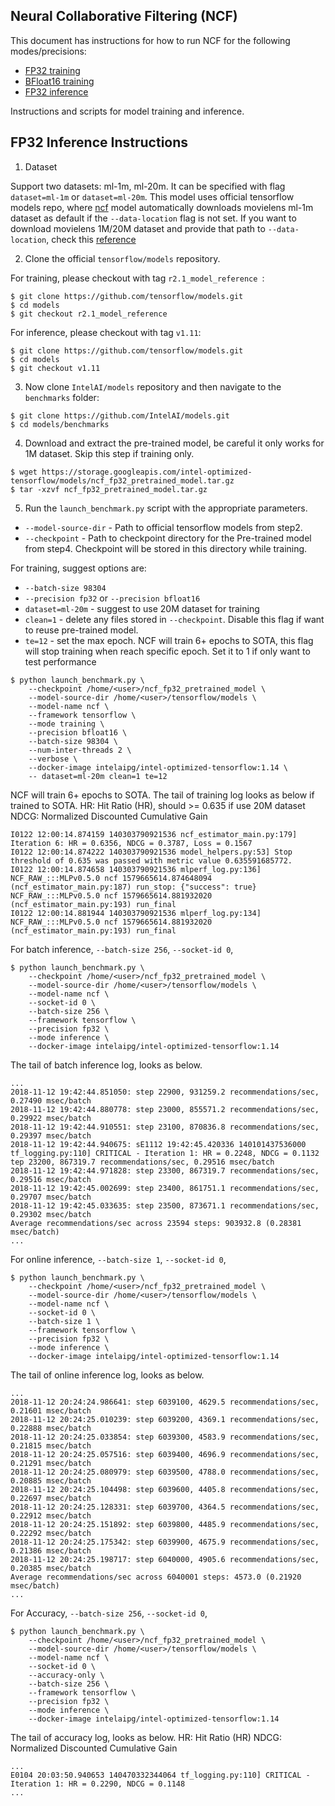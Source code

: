 ## Neural Collaborative Filtering (NCF) ##

This document has instructions for how to run NCF for the
following modes/precisions:
* [FP32 training](#fp32-training-instructions)
* [BFloat16 training](#bfloat16-training-instructions)
* [FP32 inference](#fp32-inference-instructions)

Instructions and scripts for model training and inference.

## FP32 Inference Instructions

1. Dataset

Support two datasets: ml-1m, ml-20m. It can be specified with flag `dataset=ml-1m` or `dataset=ml-20m`.
This model uses official tensorflow models repo, where [ncf](https://github.com/tensorflow/models/tree/master/official/recommendation)
model automatically downloads movielens ml-1m dataset as default if the `--data-location` flag is not set.
If you want to download movielens 1M/20M dataset and provide that path to `--data-location`, check this [reference](https://grouplens.org/datasets/movielens/)


2. Clone the official `tensorflow/models` repository.

For training, please checkout with tag `r2.1_model_reference `:
```
$ git clone https://github.com/tensorflow/models.git
$ cd models
$ git checkout r2.1_model_reference
```

For inference, please checkout with tag `v1.11`:
```
$ git clone https://github.com/tensorflow/models.git
$ cd models
$ git checkout v1.11
```

3. Now clone `IntelAI/models` repository and then navigate to the `benchmarks` folder:

```
$ git clone https://github.com/IntelAI/models.git
$ cd models/benchmarks
```

4. Download and extract the pre-trained model, be careful it only works for 1M dataset.
Skip this step if training only.
```
$ wget https://storage.googleapis.com/intel-optimized-tensorflow/models/ncf_fp32_pretrained_model.tar.gz
$ tar -xzvf ncf_fp32_pretrained_model.tar.gz
```

5. Run the `launch_benchmark.py` script with the appropriate parameters.
* `--model-source-dir` - Path to official tensorflow models from step2.
* `--checkpoint` - Path to checkpoint directory for the Pre-trained model from step4. Checkpoint will be stored in this directory while training.


For training, suggest options are:
* `--batch-size 98304`
* `--precision fp32` or `--precision bfloat16`
* `dataset=ml-20m` - suggest to use 20M dataset for training
* `clean=1` - delete any files stored in `--checkpoint`. Disable this flag if want to reuse pre-trained model.
* `te=12` - set the max epoch. NCF will train 6+ epochs to SOTA, this flag will stop training when reach specific epoch. Set it to 1 if only want to test performance

```
$ python launch_benchmark.py \
    --checkpoint /home/<user>/ncf_fp32_pretrained_model \
    --model-source-dir /home/<user>/tensorflow/models \
    --model-name ncf \
    --framework tensorflow \
    --mode training \
    --precision bfloat16 \
    --batch-size 98304 \
    --num-inter-threads 2 \
    --verbose \
    --docker-image intelaipg/intel-optimized-tensorflow:1.14 \
    -- dataset=ml-20m clean=1 te=12
```

NCF will train 6+ epochs to SOTA. The tail of training log looks as below if trained to SOTA.
HR: Hit Ratio (HR), should >= 0.635 if use 20M dataset
NDCG: Normalized Discounted Cumulative Gain
```
I0122 12:00:14.874159 140303790921536 ncf_estimator_main.py:179] Iteration 6: HR = 0.6356, NDCG = 0.3787, Loss = 0.1567
I0122 12:00:14.874222 140303790921536 model_helpers.py:53] Stop threshold of 0.635 was passed with metric value 0.635591685772.
I0122 12:00:14.874658 140303790921536 mlperf_log.py:136] NCF_RAW_:::MLPv0.5.0 ncf 1579665614.874648094 (ncf_estimator_main.py:187) run_stop: {"success": true}
NCF_RAW_:::MLPv0.5.0 ncf 1579665614.881932020 (ncf_estimator_main.py:193) run_final
I0122 12:00:14.881944 140303790921536 mlperf_log.py:134] NCF_RAW_:::MLPv0.5.0 ncf 1579665614.881932020 (ncf_estimator_main.py:193) run_final
```

For batch inference, `--batch-size 256`, `--socket-id 0`,

```
$ python launch_benchmark.py \
    --checkpoint /home/<user>/ncf_fp32_pretrained_model \
    --model-source-dir /home/<user>/tensorflow/models \
    --model-name ncf \
    --socket-id 0 \
    --batch-size 256 \
    --framework tensorflow \
    --precision fp32 \
    --mode inference \
    --docker-image intelaipg/intel-optimized-tensorflow:1.14
```

The tail of batch inference log, looks as below.
```
...
2018-11-12 19:42:44.851050: step 22900, 931259.2 recommendations/sec, 0.27490 msec/batch
2018-11-12 19:42:44.880778: step 23000, 855571.2 recommendations/sec, 0.29922 msec/batch
2018-11-12 19:42:44.910551: step 23100, 870836.8 recommendations/sec, 0.29397 msec/batch
2018-11-12 19:42:44.940675: sE1112 19:42:45.420336 140101437536000 tf_logging.py:110] CRITICAL - Iteration 1: HR = 0.2248, NDCG = 0.1132
tep 23200, 867319.7 recommendations/sec, 0.29516 msec/batch
2018-11-12 19:42:44.971828: step 23300, 867319.7 recommendations/sec, 0.29516 msec/batch
2018-11-12 19:42:45.002699: step 23400, 861751.1 recommendations/sec, 0.29707 msec/batch
2018-11-12 19:42:45.033635: step 23500, 873671.1 recommendations/sec, 0.29302 msec/batch
Average recommendations/sec across 23594 steps: 903932.8 (0.28381 msec/batch)
...
```

For online inference, `--batch-size 1`, `--socket-id 0`,

```
$ python launch_benchmark.py \
    --checkpoint /home/<user>/ncf_fp32_pretrained_model \
    --model-source-dir /home/<user>/tensorflow/models \
    --model-name ncf \
    --socket-id 0 \
    --batch-size 1 \
    --framework tensorflow \
    --precision fp32 \
    --mode inference \
    --docker-image intelaipg/intel-optimized-tensorflow:1.14
```

The tail of online inference log, looks as below.
```
...
2018-11-12 20:24:24.986641: step 6039100, 4629.5 recommendations/sec, 0.21601 msec/batch
2018-11-12 20:24:25.010239: step 6039200, 4369.1 recommendations/sec, 0.22888 msec/batch
2018-11-12 20:24:25.033854: step 6039300, 4583.9 recommendations/sec, 0.21815 msec/batch
2018-11-12 20:24:25.057516: step 6039400, 4696.9 recommendations/sec, 0.21291 msec/batch
2018-11-12 20:24:25.080979: step 6039500, 4788.0 recommendations/sec, 0.20885 msec/batch
2018-11-12 20:24:25.104498: step 6039600, 4405.8 recommendations/sec, 0.22697 msec/batch
2018-11-12 20:24:25.128331: step 6039700, 4364.5 recommendations/sec, 0.22912 msec/batch
2018-11-12 20:24:25.151892: step 6039800, 4485.9 recommendations/sec, 0.22292 msec/batch
2018-11-12 20:24:25.175342: step 6039900, 4675.9 recommendations/sec, 0.21386 msec/batch
2018-11-12 20:24:25.198717: step 6040000, 4905.6 recommendations/sec, 0.20385 msec/batch
Average recommendations/sec across 6040001 steps: 4573.0 (0.21920 msec/batch)
...
```

For Accuracy, `--batch-size 256`, `--socket-id 0`,

```
$ python launch_benchmark.py \
    --checkpoint /home/<user>/ncf_fp32_pretrained_model \
    --model-source-dir /home/<user>/tensorflow/models \
    --model-name ncf \
    --socket-id 0 \
    --accuracy-only \
    --batch-size 256 \
    --framework tensorflow \
    --precision fp32 \
    --mode inference \
    --docker-image intelaipg/intel-optimized-tensorflow:1.14
```

The tail of accuracy log, looks as below.
HR: Hit Ratio (HR)
NDCG: Normalized Discounted Cumulative Gain
```
...
E0104 20:03:50.940653 140470332344064 tf_logging.py:110] CRITICAL - Iteration 1: HR = 0.2290, NDCG = 0.1148
...
```
